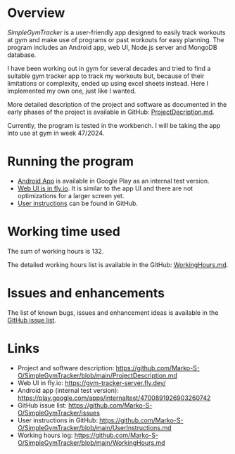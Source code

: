 # Overview

*SimpleGymTracker* is a user-friendly app designed to easily track workouts at gym and make use of programs or past workouts for easy planning. The program includes an Android app, web UI, Node.js server and MongoDB database.

I have been working out in gym for several decades and tried to find a suitable gym tracker app to track my workouts but, because of their limitations or complexity, ended up using excel sheets instead. Here I implemented my own one, just like I wanted.

More detailed description of the project and software as documented in the early phases of the project is available in GitHub: [ProjectDecription.md](https://github.com/Marko-S-O/SimpleGymTracker/blob/main/ProjectDescription.md).

Currently, the program is tested in the workbench. I will be taking the app into use at gym in week 47/2024.

# Running the program

-   [Android App](https://play.google.com/apps/internaltest/4700891926903260742) is available in Google Play as an internal test version.
-   [Web UI is in fly.io](https://gym-tracker-server.fly.dev/). It is similar to the app UI and there are not optimizations for a larger screen yet.
-   [User instructions](https://github.com/Marko-S-O/SimpleGymTracker/blob/main/UserInstructions.md) can be found in GitHub.

# Working time used

The sum of working hours is 132.

The detailed working hours list is available in the GitHub: [WorkingHours.md](https://github.com/Marko-S-O/SimpleGymTracker/blob/main/WorkingHours.md).

# Issues and enhancements

The list of known bugs, issues and enhancement ideas is available in the [GitHub issue list](https://github.com/Marko-S-O/SimpleGymTracker/issues).

# Links

-   Project and software description: <https://github.com/Marko-S-O/SimpleGymTracker/blob/main/ProjectDescription.md>
-   Web UI in fly.io: <https://gym-tracker-server.fly.dev/>
-   Android app (internal test version): <https://play.google.com/apps/internaltest/4700891926903260742>
-   GitHub issue list: <https://github.com/Marko-S-O/SimpleGymTracker/issues>
-   User instructions in GitHub: <https://github.com/Marko-S-O/SimpleGymTracker/blob/main/UserInstructions.md>
-   Working hours log: <https://github.com/Marko-S-O/SimpleGymTracker/blob/main/WorkingHours.md>
